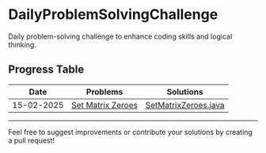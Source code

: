 # DailyProblemSolvingChallenge
Daily problem-solving challenge to enhance coding skills and logical thinking.

## Progress Table

| Date       | Problems                                                              | Solutions                                   |
|------------|-----------------------------------------------------                  |--------------------------------------------|
| 15-02-2025 | [Set Matrix Zeroes](https://leetcode.com/problems/set-matrix-zeroes/description/) | [SetMatrixZeroes.java](./setmatrixzeroes.java) |


---
Feel free to suggest improvements or contribute your solutions by creating a pull request!
